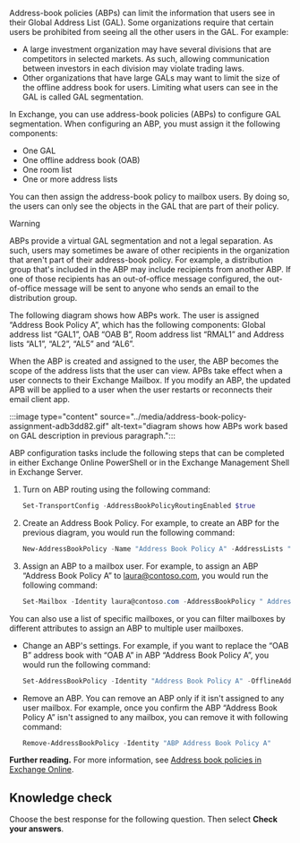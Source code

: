 Address-book policies (ABPs) can limit the information that users see in their Global Address List (GAL). Some organizations require that certain users be prohibited from seeing all the other users in the GAL. For example:

 -  A large investment organization may have several divisions that are competitors in selected markets. As such, allowing communication between investors in each division may violate trading laws.
 -  Other organizations that have large GALs may want to limit the size of the offline address book for users. Limiting what users can see in the GAL is called GAL segmentation.

In Exchange, you can use address-book policies (ABPs) to configure GAL segmentation. When configuring an ABP, you must assign it the following components:

 -  One GAL
 -  One offline address book (OAB)
 -  One room list
 -  One or more address lists

You can then assign the address-book policy to mailbox users. By doing so, the users can only see the objects in the GAL that are part of their policy.

> [!WARNING]
> ABPs provide a virtual GAL segmentation and not a legal separation. As such, users may sometimes be aware of other recipients in the organization that aren't part of their address-book policy. For example, a distribution group that's included in the ABP may include recipients from another ABP. If one of those recipients has an out-of-office message configured, the out-of-office message will be sent to anyone who sends an email to the distribution group.

The following diagram shows how ABPs work. The user is assigned “Address Book Policy A”, which has the following components: Global address list “GAL1”, OAB “OAB B”, Room address list “RMAL1” and Address lists “AL1”, “AL2”, “AL5” and “AL6”.

When the ABP is created and assigned to the user, the ABP becomes the scope of the address lists that the user can view. APBs take effect when a user connects to their Exchange Mailbox. If you modify an ABP, the updated APB will be applied to a user when the user restarts or reconnects their email client app.

:::image type="content" source="../media/address-book-policy-assignment-adb3dd82.gif" alt-text="diagram shows how ABPs work based on GAL description in previous paragraph.":::


ABP configuration tasks include the following steps that can be completed in either Exchange Online PowerShell or in the Exchange Management Shell in Exchange Server.

1.  Turn on ABP routing using the following command:
    
    ```powershell
    Set-TransportConfig -AddressBookPolicyRoutingEnabled $true
    ```
2.  Create an Address Book Policy. For example, to create an ABP for the previous diagram, you would run the following command:
    
    ```powershell
    New-AddressBookPolicy -Name "Address Book Policy A" -AddressLists "\AL1","\ AL2 ","\ AL5 ","\AL6” -OfflineAddressBook “\OAB B” -GlobalAddressList "\GAL1" -RoomList "\RMAL1"
    ```
3.  Assign an ABP to a mailbox user. For example, to assign an ABP “Address Book Policy A” to laura@contoso.com, you would run the following command:
    
    ```powershell
    Set-Mailbox -Identity laura@contoso.com -AddressBookPolicy " Address Book Policy A"
    ```

You can also use a list of specific mailboxes, or you can filter mailboxes by different attributes to assign an ABP to multiple user mailboxes.

 -  Change an ABP's settings. For example, if you want to replace the “OAB B” address book with “OAB A” in ABP “Address Book Policy A”, you would run the following command:
    
    ```powershell
    Set-AddressBookPolicy -Identity "Address Book Policy A" -OfflineAddressBook “\OAB A”
    ```
 -  Remove an ABP. You can remove an ABP only if it isn't assigned to any user mailbox. For example, once you confirm the ABP “Address Book Policy A” isn't assigned to any mailbox, you can remove it with following command:
    
    ```powershell
    Remove-AddressBookPolicy -Identity "ABP Address Book Policy A"
    ```

**Further reading.** For more information, see [Address book policies in Exchange Online](/exchange/address-books/address-book-policies/address-book-policies?azure-portal=true).

## Knowledge check

Choose the best response for the following question. Then select **Check your answers**.